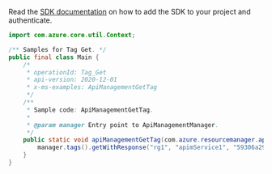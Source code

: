 Read the [SDK documentation](https://github.com/Azure/azure-sdk-for-java/blob/azure-resourcemanager-apimanagement_1.0.0-beta.2/sdk/apimanagement/azure-resourcemanager-apimanagement/README.md) on how to add the SDK to your project and authenticate.

```java
import com.azure.core.util.Context;

/** Samples for Tag Get. */
public final class Main {
    /*
     * operationId: Tag_Get
     * api-version: 2020-12-01
     * x-ms-examples: ApiManagementGetTag
     */
    /**
     * Sample code: ApiManagementGetTag.
     *
     * @param manager Entry point to ApiManagementManager.
     */
    public static void apiManagementGetTag(com.azure.resourcemanager.apimanagement.ApiManagementManager manager) {
        manager.tags().getWithResponse("rg1", "apimService1", "59306a29e4bbd510dc24e5f9", Context.NONE);
    }
}
```
